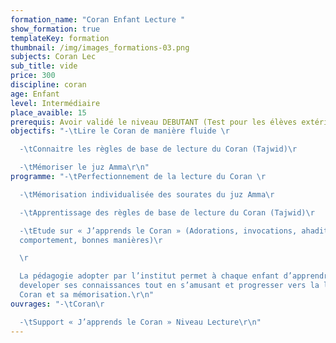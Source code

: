 ```yaml
---
formation_name: "Coran Enfant Lecture "
show_formation: true
templateKey: formation
thumbnail: /img/images_formations-03.png
subjects: Coran Lec
sub_title: vide
price: 300
discipline: coran
age: Enfant
level: Intermédiaire
place_avaible: 15
prerequis: Avoir validé le niveau DEBUTANT (Test pour les élèves extérieur)
objectifs: "-\tLire le Coran de manière fluide \r

  -\tConnaitre les règles de base de lecture du Coran (Tajwid)\r

  -\tMémoriser le juz Amma\r\n"
programme: "-\tPerfectionnement de la lecture du Coran \r

  -\tMémorisation individualisée des sourates du juz Amma\r

  -\tApprentissage des règles de base de lecture du Coran (Tajwid)\r

  -\tEtude sur « J’apprends le Coran » (Adorations, invocations, ahadith,
  comportement, bonnes manières)\r

  \r

  La pédagogie adopter par l’institut permet à chaque enfant d’apprendre et de
  developer ses connaissances tout en s’amusant et progresser vers la lecture du
  Coran et sa mémorisation.\r\n"
ouvrages: "-\tCoran\r

  -\tSupport « J’apprends le Coran » Niveau Lecture\r\n"
---
```

